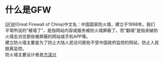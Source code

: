 # 什么是GFW
[GFW](https://zh.wikipedia.org/zh-cn/%E9%98%B2%E7%81%AB%E9%95%BF%E5%9F%8E)(Great Firewall of China)中文名：中国国家防火墙，建立于1998年。我们平常所说的“被墙了”，是指网站内容或服务被防火墙屏蔽了。而“翻墙”是指突破防火墙去浏览那些被屏蔽的网站或手机APP等。<br>
建立防火墙主要是为了防止大陆人民访问那些不受中国政府监控的网站，防止人民脱离监控。<br>
防火墙主要设计者是[方滨兴](https://zh.wikipedia.org/wiki/%E6%96%B9%E6%BB%A8%E5%85%B4)<br>